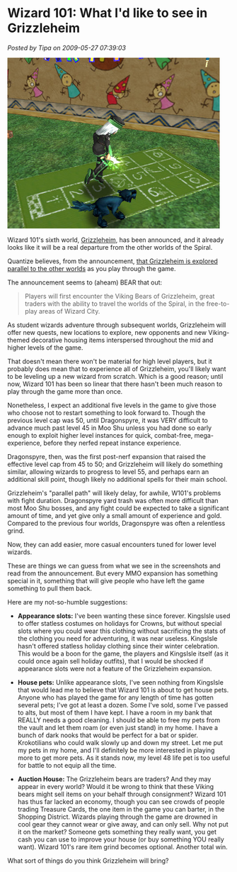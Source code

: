 # Wizard 101: What I'd like to see in Grizzleheim

*Posted by Tipa on 2009-05-27 07:39:03*

![Playing hopscotch in Thomas' house](../uploads/2009/05/wizardgraphicalclient-2009-05-27-07-51-54-11.jpg "Playing hopscotch in Thomas' house")

Wizard 101's sixth world, [Grizzleheim](https://www.wizard101.com/site/home2/wizard101/page_8ad6a40421580c0b0121690146290349), has been announced, and it already looks like it will be a real departure from the other worlds of the Spiral. 

Quantize believes, from the announcement, [that Grizzleheim is explored parallel to the other worlds](http://www.wizard101central.com/forums/showthread.php?t=11898) as you play through the game. 

The announcement seems to (aheam) BEAR that out:


> Players will first encounter the Viking Bears of Grizzleheim, great traders with the ability to travel the worlds of the Spiral, in the free-to-play areas of Wizard City.

As student wizards adventure through subsequent worlds, Grizzleheim will offer new quests, new locations to explore, new opponents and new Viking-themed decorative housing items interspersed throughout the mid and higher levels of the game.



That doesn't mean there won't be material for high level players, but it probably does mean that to experience all of Grizzleheim, you'll likely want to be leveling up a new wizard from scratch. Which is a good reason; until now, Wizard 101 has been so linear that there hasn't been much reason to play through the game more than once.

Nonetheless, I expect an additional five levels in the game to give those who choose not to restart something to look forward to. Though the previous level cap was 50, until Dragonspyre, it was VERY difficult to advance much past level 45 in Moo Shu unless you had done so early enough to exploit higher level instances for quick, combat-free, mega-experience, before they nerfed repeat instance experience.

Dragonspyre, then, was the first post-nerf expansion that raised the effective level cap from 45 to 50; and Grizzleheim will likely do something similar, allowing wizards to progress to level 55, and perhaps earn an additional skill point, though likely no additional spells for their main school.

Grizzleheim's "parallel path" will likely delay, for awhile, W101's problems with fight duration. Dragonspyre yard trash was often more difficult than most Moo Shu bosses, and any fight could be expected to take a significant amount of time, and yet give only a small amount of experience and gold. Compared to the previous four worlds, Dragonspyre was often a relentless grind.

Now, they can add easier, more casual encounters tuned for lower level wizards.

These are things we can guess from what we see in the screenshots and read from the announcement. But every MMO expansion has something special in it, something that will give people who have left the game something to pull them back.

Here are my not-so-humble suggestions:

 * **Appearance slots:** I've been wanting these since forever. KingsIsle used to offer statless costumes on holidays for Crowns, but without special slots where you could wear this clothing without sacrificing the stats of the clothing you need for adventuring, it was near useless. KingsIsle hasn't offered statless holiday clothing since their winter celebration. This would be a boon for the game, the players and KingsIsle itself (as it could once again sell holiday outfits), that I would be shocked if appearance slots were not a feature of the Grizzleheim expansion.

 * **House pets:** Unlike appearance slots, I've seen nothing from KingsIsle that would lead me to believe that Wizard 101 is about to get house pets. Anyone who has played the game for any length of time has gotten several pets; I've got at least a dozen. Some I've sold, some I've passed to alts, but most of them I have kept. I have a room in my bank that REALLY needs a good cleaning. I should be able to free my pets from the vault and let them roam (or even just stand) in my home. I have a bunch of dark nooks that would be perfect for a bat or spider. Krokotilians who could walk slowly up and down my street. Let me put my pets in my home, and I'll definitely be more interested in playing more to get more pets. As it stands now, my level 48 life pet is too useful for battle to not equip all the time.

 * **Auction House:** The Grizzleheim bears are traders? And they may appear in every world? Would it be wrong to think that these Viking bears might sell items on your behalf through consignment? Wizard 101 has thus far lacked an economy, though you can see crowds of people trading Treasure Cards, the one item in the game you can barter, in the Shopping District. Wizards playing through the game are drowned in cool gear they cannot wear or give away, and can only sell. Why not put it on the market? Someone gets something they really want, you get cash you can use to improve your house (or buy something YOU really want). Wizard 101's rare item grind becomes optional. Another total win.




What sort of things do you think Grizzleheim will bring?

